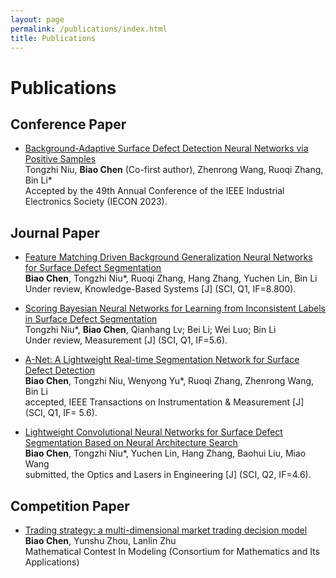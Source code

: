```yaml
---
layout: page
permalink: /publications/index.html
title: Publications
---
```


# Publications

<!-- Lastest Update: 9th May 2023&nbsp;  [中文 (Chinese Version)](https://max-chenb.github.io/publications-zh/) -->

## Conference Paper

- [Background-Adaptive Surface Defect Detection Neural Networks via Positive Samples](https://max-chenb.github.io/mypaper/BANet.pdf)<br>Tongzhi Niu, **Biao Chen** (Co-first author), Zhenrong Wang, Ruoqi Zhang, Bin Li*<br>Accepted by the 49th Annual Conference of the IEEE Industrial Electronics Society (IECON 2023).

## Journal Paper

- [Feature Matching Driven Background Generalization Neural Networks for Surface Defect Segmentation](https://max-chenb.github.io/mypaper/Match.pdf)<br>**Biao Chen**, Tongzhi Niu*, Ruoqi Zhang, Hang Zhang, Yuchen Lin, Bin Li<br>Under review, Knowledge-Based Systems [J] (SCI, Q1, IF=8.800).

- [Scoring Bayesian Neural Networks for Learning from Inconsistent Labels in Surface Defect Segmentation](https://max-chenb.github.io/mypaper/ScoreBNN.pdf)<br>Tongzhi Niu*, **Biao Chen**, Qianhang Lv; Bei Li; Wei Luo; Bin Li<br>Under review, Measurement [J] (SCI, Q1, IF=5.6).

- [A-Net: A Lightweight Real-time Segmentation Network for Surface Defect Detection](https://max-chenb.github.io/mypaper/ANet.pdf)<br>**Biao Chen**, Tongzhi Niu, Wenyong Yu*, Ruoqi Zhang, Zhenrong Wang, Bin Li<br>accepted, IEEE Transactions on Instrumentation & Measurement [J] (SCI, Q1, IF= 5.6).

- [Lightweight Convolutional Neural Networks for Surface Defect Segmentation Based on Neural Architecture Search](https://max-chenb.github.io/mypaper/SDINAS.pdf)<br>**Biao Chen**, Tongzhi Niu*, Yuchen Lin, Hang Zhang, Baohui Liu, Miao Wang<br>submitted, the Optics and Lasers in Engineering [J] (SCI, Q2, IF=4.6).

## Competition Paper

- [Trading strategy: a multi-dimensional market trading decision model](https://max-chenb.github.io/mypaper/2202981.pdf)<br>**Biao Chen**, Yunshu Zhou, Lanlin Zhu<br>Mathematical Contest In Modeling (Consortium for Mathematics and Its Applications)<br>

<!-- ## Working Paper

- RMS Testbed for IoT Cybersecurity Using Machine Learning Based Approach. [The latest manuscript](https://max-chenb.github.io/mypaper/202210camb.pdf) (29th Dec 2022) -->
